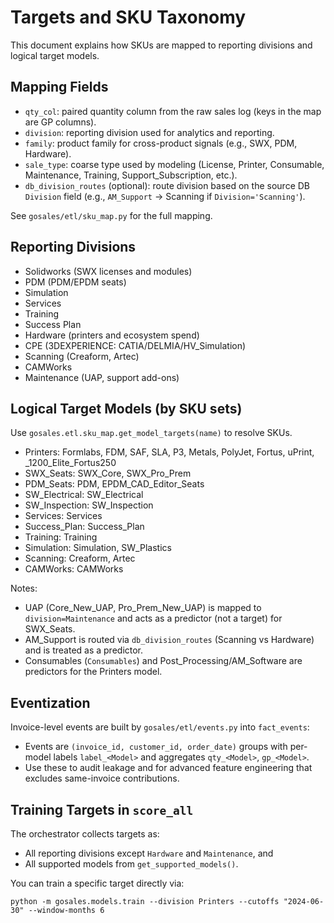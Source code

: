 # Targets and SKU Taxonomy

This document explains how SKUs are mapped to reporting divisions and logical target models.

## Mapping Fields

- `qty_col`: paired quantity column from the raw sales log (keys in the map are GP columns).
- `division`: reporting division used for analytics and reporting.
- `family`: product family for cross-product signals (e.g., SWX, PDM, Hardware).
- `sale_type`: coarse type used by modeling (License, Printer, Consumable, Maintenance, Training, Support_Subscription, etc.).
- `db_division_routes` (optional): route division based on the source DB `Division` field (e.g., `AM_Support` → Scanning if `Division='Scanning'`).

See `gosales/etl/sku_map.py` for the full mapping.

## Reporting Divisions

- Solidworks (SWX licenses and modules)
- PDM (PDM/EPDM seats)
- Simulation
- Services
- Training
- Success Plan
- Hardware (printers and ecosystem spend)
- CPE (3DEXPERIENCE: CATIA/DELMIA/HV_Simulation)
- Scanning (Creaform, Artec)
- CAMWorks
- Maintenance (UAP, support add-ons)

## Logical Target Models (by SKU sets)

Use `gosales.etl.sku_map.get_model_targets(name)` to resolve SKUs.

- Printers: Formlabs, FDM, SAF, SLA, P3, Metals, PolyJet, Fortus, uPrint, _1200_Elite_Fortus250
- SWX_Seats: SWX_Core, SWX_Pro_Prem
- PDM_Seats: PDM, EPDM_CAD_Editor_Seats
- SW_Electrical: SW_Electrical
- SW_Inspection: SW_Inspection
- Services: Services
- Success_Plan: Success_Plan
- Training: Training
- Simulation: Simulation, SW_Plastics
- Scanning: Creaform, Artec
- CAMWorks: CAMWorks

Notes:
- UAP (Core_New_UAP, Pro_Prem_New_UAP) is mapped to `division=Maintenance` and acts as a predictor (not a target) for SWX_Seats.
- AM_Support is routed via `db_division_routes` (Scanning vs Hardware) and is treated as a predictor.
- Consumables (`Consumables`) and Post_Processing/AM_Software are predictors for the Printers model.

## Eventization

Invoice-level events are built by `gosales/etl/events.py` into `fact_events`:
- Events are `(invoice_id, customer_id, order_date)` groups with per-model labels `label_<Model>` and aggregates `qty_<Model>`, `gp_<Model>`.
- Use these to audit leakage and for advanced feature engineering that excludes same-invoice contributions.

## Training Targets in `score_all`

The orchestrator collects targets as:
- All reporting divisions except `Hardware` and `Maintenance`, and
- All supported models from `get_supported_models()`.

You can train a specific target directly via:

```
python -m gosales.models.train --division Printers --cutoffs "2024-06-30" --window-months 6
```

